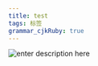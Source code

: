 ```yaml
---
title: test
tags: 标签
grammar_cjkRuby: true
---
```

![enter description here][1]


  [1]: https://www.github.com/StepForwards/my-notes/raw/master/test/images/1502542242617.jpg